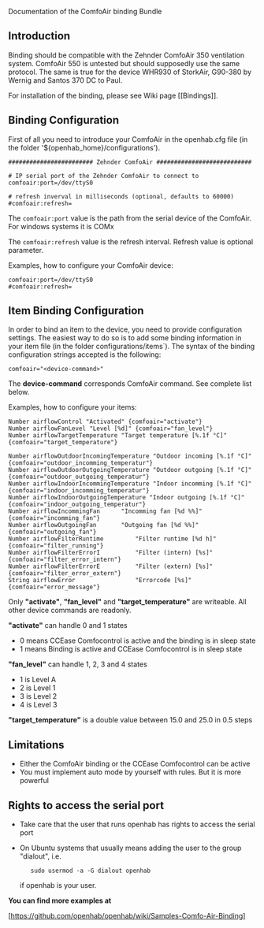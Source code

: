 Documentation of the ComfoAir binding Bundle

## Introduction

Binding should be compatible with the Zehnder ComfoAir 350 ventilation system. ComfoAir 550 is untested but should supposedly use the same protocol. The same is true for the device WHR930 of StorkAir, G90-380 by Wernig and Santos 370 DC to Paul.

For installation of the binding, please see Wiki page [[Bindings]].


## Binding Configuration

First of all you need to introduce your ComfoAir in the openhab.cfg file (in the folder '${openhab_home}/configurations').

    ######################## Zehnder ComfoAir ###########################
    
    # IP serial port of the Zehnder ComfoAir to connect to
    comfoair:port=/dev/ttyS0
    
    # refresh inverval in milliseconds (optional, defaults to 60000)
    #comfoair:refresh=

The `comfoair:port` value is the path from the serial device of the ComfoAir. For windows systems it is COMx

The `comfoair:refresh` value is the refresh interval. Refresh value is optional parameter.

Examples, how to configure your ComfoAir device:

    comfoair:port=/dev/ttyS0
    #comfoair:refresh=

## Item Binding Configuration

In order to bind an item to the device, you need to provide configuration settings. The easiest way to do so is to add some binding information in your item file (in the folder configurations/items`). The syntax of the binding configuration strings accepted is the following:

    comfoair="<device-command>"

The **device-command** corresponds ComfoAir command. See complete list below.

Examples, how to configure your items:

    Number airflowControl "Activated" {comfoair="activate"}
    Number airflowFanLevel "Level [%d]" {comfoair="fan_level"}
    Number airflowTargetTemperature "Target temperature [%.1f °C]" {comfoair="target_temperature"}
    
    Number airflowOutdoorIncomingTemperature "Outdoor incoming [%.1f °C]" {comfoair="outdoor_incomming_temperatur"}
    Number airflowOutdoorOutgoingTemperature "Outdoor outgoing [%.1f °C]" {comfoair="outdoor_outgoing_temperatur"}
    Number airflowIndoorIncommingTemperature "Indoor incomming [%.1f °C]" {comfoair="indoor_incomming_temperatur"}
    Number airflowIndoorOutgoingTemperature "Indoor outgoing [%.1f °C]" {comfoair="indoor_outgoing_temperatur"}
    Number airflowIncommingFan		"Incomming fan [%d %%]" {comfoair="incomming_fan"}
    Number airflowOutgoingFan		"Outgoing fan [%d %%]" {comfoair="outgoing_fan"}
    Number airflowFilterRuntime	        "Filter runtime [%d h]" {comfoair="filter_running"}
    Number airflowFilterErrorI	        "Filter (intern) [%s]" {comfoair="filter_error_intern"}
    Number airflowFilterErrorE	        "Filter (extern) [%s]" {comfoair="filter_error_extern"}
    String airflowError	                "Errorcode [%s]" {comfoair="error_message"}

Only **"activate"**, **"fan_level"** and **"target_temperature"** are writeable. All other device commands are readonly.

**"activate"** can handle 0 and 1 states
- 0 means CCEase Comfocontrol is active and the binding is in sleep state
- 1 means Binding is active and CCEase Comfocontrol is in sleep state

**"fan_level"** can handle 1, 2, 3 and 4 states
- 1 is Level A
- 2 is Level 1
- 3 is Level 2
- 4 is Level 3

**"target_temperature"** is a double value between 15.0 and 25.0 in 0.5 steps

## Limitations

- Either the ComfoAir binding or the CCEase Comfocontrol can be active
- You must implement auto mode by yourself with rules. But it is more powerful

## Rights to access the serial port

- Take care that the user that runs openhab has rights to access the serial port
- On Ubuntu systems that usually means adding the user to the group "dialout", i.e. 

         sudo usermod -a -G dialout openhab

  if openhab is your user.

**You can find more examples at**

[https://github.com/openhab/openhab/wiki/Samples-Comfo-Air-Binding]